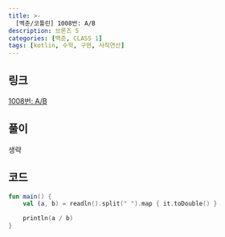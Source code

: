 ```yaml
---
title: >-
  [백준/코틀린] 1008번: A/B
description: 브론즈 5
categories: [백준, CLASS 1]
tags: [kotlin, 수학, 구현, 사칙연산]
---
```


## 링크
[1008번: A/B](https://www.acmicpc.net/problem/1008)

## 풀이
생략

## 코드
```kotlin
fun main() {
    val (a, b) = readln().split(" ").map { it.toDouble() }

    println(a / b)
}

```
